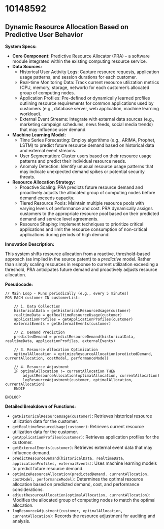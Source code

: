 # 10148592

## Dynamic Resource Allocation Based on Predictive User Behavior

**System Specs:**

*   **Core Component:** Predictive Resource Allocator (PRA) – a software module integrated within the existing computing resource service.
*   **Data Sources:**
    *   Historical User Activity Logs: Capture resource requests, application usage patterns, and session durations for each customer.
    *   Real-time Monitoring Data: Track current resource utilization metrics (CPU, memory, storage, network) for each customer’s allocated group of computing nodes.
    *   Application Profiles: Pre-defined or dynamically learned profiles outlining resource requirements for common applications used by customers (e.g., database server, web application, machine learning workload).
    *   External Event Streams: Integrate with external data sources (e.g., marketing campaign schedules, news feeds, social media trends) that may influence user demand.
*   **Machine Learning Model:**
    *   Time Series Forecasting: Employ algorithms (e.g., ARIMA, Prophet, LSTM) to predict future resource demand based on historical data and external event streams.
    *   User Segmentation: Cluster users based on their resource usage patterns and predict their individual resource needs.
    *   Anomaly Detection: Identify unusual resource usage patterns that may indicate unexpected demand spikes or potential security threats.
*   **Resource Allocation Strategy:**
    *   Proactive Scaling: PRA predicts future resource demand and proactively adjusts the allocated group of computing nodes before demand exceeds capacity.
    *   Tiered Resource Pools: Maintain multiple resource pools with varying levels of performance and cost. PRA dynamically assigns customers to the appropriate resource pool based on their predicted demand and service level agreements.
    *   Resource Shaping: Implement techniques to prioritize critical applications and limit the resource consumption of non-critical applications during periods of high demand.

**Innovation Description:**

This system shifts resource allocation from a reactive, threshold-based approach (as implied in the source patent) to a *predictive* model. Rather than simply scaling resources in response to current utilization exceeding a threshold, PRA anticipates future demand and proactively adjusts resource allocation.

**Pseudocode:**

```pseudocode
// Main Loop - Runs periodically (e.g., every 5 minutes)
FOR EACH customer IN customerList:

    // 1. Data Collection
    historicalData = getHistoricalResourceUsage(customer)
    realtimeData = getRealtimeResourceUsage(customer)
    applicationProfiles = getApplicationProfiles(customer)
    externalEvents = getExternalEvents(customer)

    // 2. Demand Prediction
    predictedDemand = predictResourceDemand(historicalData, realtimeData, applicationProfiles, externalEvents)

    // 3. Resource Allocation Optimization
    optimalAllocation = optimizeResourceAllocation(predictedDemand, currentAllocation, costModel, performanceModel)

    // 4. Resource Adjustment
    IF optimalAllocation != currentAllocation THEN
        adjustResourceAllocation(optimalAllocation, currentAllocation)
        logResourceAdjustment(customer, optimalAllocation, currentAllocation)
    ENDIF

ENDLOOP
```

**Detailed Breakdown of Functions:**

*   `getHistoricalResourceUsage(customer)`: Retrieves historical resource utilization data for the customer.
*   `getRealtimeResourceUsage(customer)`: Retrieves current resource utilization data for the customer.
*   `getApplicationProfiles(customer)`: Retrieves application profiles for the customer.
*   `getExternalEvents(customer)`: Retrieves external event data that may influence demand.
*   `predictResourceDemand(historicalData, realtimeData, applicationProfiles, externalEvents)`: Uses machine learning models to predict future resource demand.
*   `optimizeResourceAllocation(predictedDemand, currentAllocation, costModel, performanceModel)`: Determines the optimal resource allocation based on predicted demand, cost, and performance considerations.
*   `adjustResourceAllocation(optimalAllocation, currentAllocation)`: Modifies the allocated group of computing nodes to match the optimal allocation.
*   `logResourceAdjustment(customer, optimalAllocation, currentAllocation)`: Records the resource adjustment for auditing and analysis.
